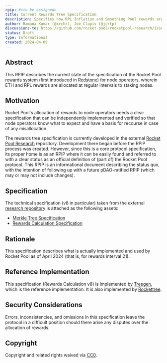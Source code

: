 ```yaml
---
rpip: #<to be assigned>
title: Current Rewards Tree Specification
description: Specifies how RPL Inflation and Smoothing Pool rewards are allocated to node operators
author: Ramana Kumar (@xrchz), Joe Clapis (@jcrtp)
discussions-to: https://github.com/rocket-pool/rocketpool-research/issues
status: Draft
type: Informational
created: 2024-04-09
---
```


## Abstract
This RPIP describes the current state of the specification of the Rocket Pool rewards system (first introduced in [Redstone](https://medium.com/rocket-pool/rocket-pool-the-merge-redstone-601d9efd6b4)) for node operators, wherein ETH and RPL rewards are allocated at regular intervals to staking nodes.

## Motivation
Rocket Pool's allocation of rewards to node operators needs a clear specification that can be independently implemented and verified so that node operators know what to expect and have a basis for recourse in case of any misallocation.

The rewards tree specification is currently developed in the external [Rocket Pool Research](https://github.com/rocket-pool/rocketpool-research/tree/master/Merkle%20Rewards%20System) repository. Development there began before the RPIP process was created. However, since this is a core protocol specification, its proper home is as an RPIP where it can be easily found and referred to with a clear status as an official definition of (part of) the Rocket Pool protocol. This RPIP is an informational document describing the status quo, with the intention of following up with a future pDAO-ratified RPIP (which may or may not include changes).

## Specification
The technical specification (v8 in particular) taken from the external [research repository](https://github.com/rocket-pool/rocketpool-research/tree/master/Merkle%20Rewards%20System) is attached as the following assets:

* [Merkle Tree Specification](../assets/rpip-tree/merkle-tree-spec.md)
* [Rewards Calculation Specification](../assets/rpip-tree/rewards-calculation-spec.md)

## Rationale
This specification describes what is actually implemented and used by Rocket Pool as of April 2024 (that is, for rewards interval 21).

## Reference Implementation
This specification (Rewards Calculation v8) is implemented by [Treegen](https://github.com/rocket-pool/treegen/tree/a92de2f75e8188c450653b01af5ab27f97a14ec3), which is the reference implementation. It is also implemented by [Rockettree](https://github.com/xrchz/rockettree/tree/ce9bca3d15ce490804ea8e31ebfd5a24723dc8cf).

## Security Considerations
Errors, inconsistencies, and omissions in this specification leave the protocol in a difficult position should there arise any disputes over the allocation of rewards.

## Copyright
Copyright and related rights waived via [CC0](https://creativecommons.org/publicdomain/zero/1.0/).
